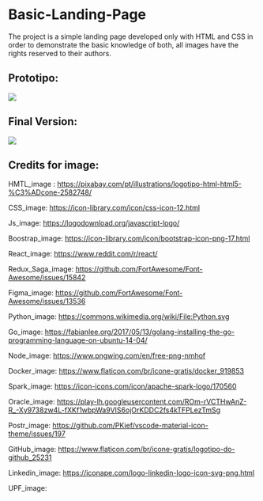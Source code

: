 # Basic-Landing-Page


The project is a simple landing page developed only with HTML and CSS in order to demonstrate the basic knowledge of both, all images have the rights reserved to their authors.

## Prototipo:

<img src="https://i.imgur.com/rGXNDX9.png"/>


## Final Version:

<img src="https://i.imgur.com/2O5kfY8.png"/>


## Credits for image:

HMTL_image : https://pixabay.com/pt/illustrations/logotipo-html-html5-%C3%ADcone-2582748/

CSS_image: https://icon-library.com/icon/css-icon-12.html

Js_image: https://logodownload.org/javascript-logo/

Boostrap_image: https://icon-library.com/icon/bootstrap-icon-png-17.html

React_image: https://www.reddit.com/r/react/

Redux_Saga_image: https://github.com/FortAwesome/Font-Awesome/issues/15842

Figma_image: https://github.com/FortAwesome/Font-Awesome/issues/13536

Python_image: https://commons.wikimedia.org/wiki/File:Python.svg

Go_image: https://fabianlee.org/2017/05/13/golang-installing-the-go-programming-language-on-ubuntu-14-04/

Node_image: https://www.pngwing.com/en/free-png-nmhof

Docker_image: https://www.flaticon.com/br/icone-gratis/docker_919853

Spark_image: https://icon-icons.com/icon/apache-spark-logo/170560

Oracle_image: https://play-lh.googleusercontent.com/ROm-rVCTHwAnZ-R_-Xy9738zw4L-fXKf1wbpWa9VIS6ojOrKDDC2fs4kTFPLezTmSg

Postr_image: https://github.com/PKief/vscode-material-icon-theme/issues/197

GitHub_image: https://www.flaticon.com/br/icone-gratis/logotipo-do-github_25231

Linkedin_image: https://iconape.com/logo-linkedin-logo-icon-svg-png.html

UPF_image:

